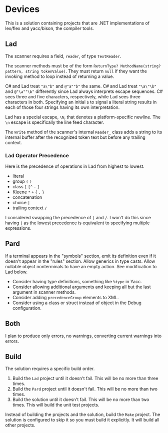 # Devices

This is a solution containing projects that are .NET implementations of lex/flex and yacc/bison, the compiler tools.

## Lad

The scanner requires a field, `reader`, of type `TextReader`.

The scanner methods must be of the form `ReturnType? MethodName(string? pattern, string tokenValue)`.  They must return `null` if
they want the invoking method to loop instead of returning a value.

C# and Lad treat `"a\"b"` and `@"a""b"` the same.
C# and Lad treat `"\a\"\b"` and `@"\a""\b"` differently since Lad always interprets escape sequences.
	C# sees three and five characters, respectively, while Lad sees three characters in both.
Specifying an initial `$` to signal a literal string results in each of those four strings having its own interpretation.

Lad has a special escape, `\N`, that denotes a platform-specific newline.  The `\n` escape is specifically the line feed character.

The `Write` method of the scanner's internal `Reader_` class adds a string to its internal buffer after the recognized token text
but before any trailing context.

### Lad Operator Precedence

Here is the precedence of operations in Lad from highest to lowest.

- literal
- group `(` `)`
- class `[` `[^` `-` `]`
- Kleene `*` `+` `{` `,` `}`
- concatenation
- choice `|`
- trailing context `/`

I considered swapping the precedence of `|` and `/`.  I won't do this since having `|` as the lowest precedence is equivalent to
specifying multiple expressions.

## Pard

If a terminal appears in the "symbols" section, emit its definition even if it doesn't appear in the "rules" section.
Allow generics in type casts.
Allow nullable object nonterminals to have an empty action.  See modification to Lad below.

- Consider having type definitions, something like `%type` in Yacc.
- Consider allowing additional arguments and keeping all but the last argument in scanner methods.
- Consider adding `precedenceGroup` elements to XML.
- Consider using a class or struct instead of object in the Debug configuration.

## Both

I plan to produce only errors, no warnings, converting current warnings into errors.

## Build

The solution requires a specific build order.

1. Build the `Lad` project until it doesn't fail.  This will be no more than three times.
1. Build the `Pard` project until it doesn't fail.  This will be no more than two times.
1. Build the solution until it doesn't fail.  This will be no more than two times.  This will build the unit test projects.

Instead of building the projects and the solution, build the `Make` project.  The solution is configured to skip it so you must
build it explicitly.  It will build all other projects.
